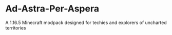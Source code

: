 # Ad-Astra-Per-Aspera
A 1.16.5 Minecraft modpack designed for techies and explorers of uncharted territories
